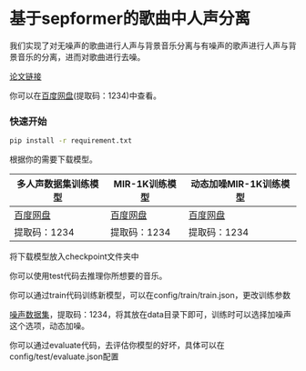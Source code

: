 # 基于sepformer的歌曲中人声分离

我们实现了对无噪声的歌曲进行人声与背景音乐分离与有噪声的歌声进行人声与背景音乐的分离，进而对歌曲进行去噪。

[论文链接](https://arxiv.org/abs/2010.13154)

你可以在[百度网盘](https://pan.baidu.com/s/11k2jTM9GBDUH0nlBiYRJXQ)(提取码：1234)中查看。

### 快速开始

```bash
pip install -r requirement.txt
```

根据你的需要下载模型。

| 多人声数据集训练模型                                        | MIR-1K训练模型                                              | 动态加噪MIR-1K训练模型                                      |
| ----------------------------------------------------------- | ----------------------------------------------------------- | ----------------------------------------------------------- |
| [百度网盘](https://pan.baidu.com/s/1722ScYyj2D01CniFcjNcIg) | [百度网盘](https://pan.baidu.com/s/1bWWdNMOrJcSRzbvopYl4wA) | [百度网盘](https://pan.baidu.com/s/14UmLTC1oE8zjIgdR5PjMBA) |
| 提取码：1234                                                | 提取码：1234                                                | 提取码：1234                                                |

将下载模型放入checkpoint文件夹中

你可以使用test代码去推理你所想要的音乐。

你可以通过train代码训练新模型，可以在config/train/train.json，更改训练参数

[噪声数据集](https://pan.baidu.com/s/160bOuY39KaFTTr2rjJ6SaQ)，提取码：1234，将其放在data目录下即可，训练时可以选择加噪声这个选项，动态加噪。

你可以通过evaluate代码，去评估你模型的好坏，具体可以在config/test/evaluate.json配置

